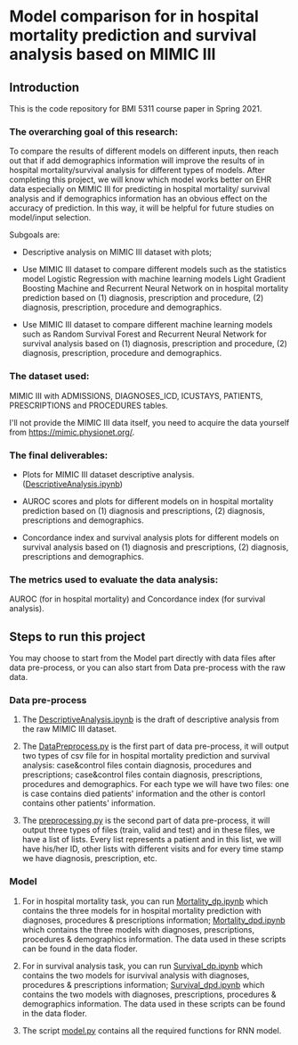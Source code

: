 # Model comparison for in hospital mortality prediction and survival analysis based on MIMIC III

## Introduction

This is the code repository for BMI 5311 course paper in Spring 2021.

### The overarching goal of this research:

To compare the results of different models on different inputs, then reach out that if add demographics information will improve the results of in hospital mortality/survival analysis for different types of models. After completing this project, we will know which model works better on EHR data especially on MIMIC III for predicting in hospital mortality/ survival analysis and if demographics information has an obvious effect on the accuracy of prediction. In this way, it will be helpful for future studies on model/input selection.


Subgoals are:
- Descriptive analysis on MIMIC III dataset with plots;

- Use MIMIC III dataset to compare different models such as the statistics model Logistic Regression with machine learning models Light Gradient Boosting Machine and Recurrent Neural Network on in hospital mortality prediction based on (1) diagnosis, prescription and procedure, (2) diagnosis, prescription, procedure and demographics.

- Use MIMIC III dataset to compare different machine learning models such as Random Survival Forest and Recurrent Neural Network for survival analysis based on (1) diagnosis, prescription and procedure, (2) diagnosis, prescription, procedure and demographics.


### The dataset used:

MIMIC III with ADMISSIONS, DIAGNOSES_ICD, ICUSTAYS, PATIENTS, PRESCRIPTIONS and PROCEDURES tables.

I'll not provide the MIMIC III data itself, you need to acquire the data yourself from https://mimic.physionet.org/.


### The final deliverables:

- Plots for MIMIC III dataset descriptive analysis. ([DescriptiveAnalysis.ipynb](https://github.com/BingyuMao/model_comparison_mimic/blob/main/DescriptiveAnalysis.ipynb))

- AUROC scores and plots for different models on in hospital mortality prediction based on (1) diagnosis and prescriptions, (2) diagnosis, prescriptions and demographics.

- Concordance index and survival analysis plots for different models on survival analysis based on (1) diagnosis and prescriptions, (2) diagnosis, prescriptions and demographics.


### The metrics used to evaluate the data analysis:

AUROC (for in hospital mortality) and Concordance index (for survival analysis).


## Steps to run this project

You may choose to start from the Model part directly with data files after data pre-process, or you can also start from Data pre-process with the raw data.

### Data pre-process

1. The [DescriptiveAnalysis.ipynb](https://github.com/BingyuMao/model_comparison_mimic/blob/main/DescriptiveAnalysis.ipynb) is the draft of descriptive analysis from the raw MIMIC III dataset.
2. The [DataPreprocess.py](https://github.com/BingyuMao/model_comparison_mimic/blob/main/DataPreprocess.py) is the first part of data pre-process, it will output two types of csv file for in hospital mortality prediction and survival analysis: case&control files contain diagnosis, procedures and prescriptions; case&control files contain diagnosis, prescriptions, procedures and demographics. For each type we will have two files: one is case contains died patients' information and the other is contorl contains other patients' information.

3. The [preprocessing.py](https://github.com/BingyuMao/model_comparison_mimic/blob/main/preprocessing.py) is the second part of data pre-process, it will output three types of files (train, valid and test) and in these files, we have a list of lists. Every list represents a patient and in this list, we will have his/her ID, other lists with different visits and for every time stamp we have diagnosis, prescription, etc.

### Model

1. For in hospital mortality task, you can run [Mortality_dp.ipynb](https://github.com/BingyuMao/model_comparison_mimic/blob/main/Mortality_dp.ipynb) which contains the three models for in hospital mortality prediction with diagnoses, procedures & prescriptions information; [Mortality_dpd.ipynb](https://github.com/BingyuMao/model_comparison_mimic/blob/main/Mortality_dpd.ipynb) which contains the three models with diagnoses, prescriptions, procedures & demographics information. The data used in these scripts can be found in the data floder.

2. For in survival analysis task, you can run [Survival_dp.ipynb](https://github.com/BingyuMao/model_comparison_mimic/blob/main/Survival_dp.ipynb) which contains the two models for isurvival analysis with diagnoses, procedures & prescriptions information; [Survival_dpd.ipynb](https://github.com/BingyuMao/model_comparison_mimic/blob/main/Survival_dpd.ipynb) which contains the two models with diagnoses, prescriptions, procedures & demographics information. The data used in these scripts can be found in the data floder.

3. The script [model.py](https://github.com/BingyuMao/model_comparison_mimic/blob/main/model.py) contains all the required functions for RNN model.


